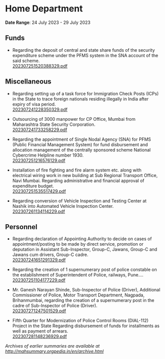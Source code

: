 # Home Department

**Date Range**: 24 July 2023 - 29 July 2023


## Funds
- Regarding the deposit of central and state share funds of the security expenditure scheme under the PFMS system in the SNA account of the said scheme.\
  [202307251520388329.pdf](https://gr.maharashtra.gov.in/Site/Upload/Government%20Resolutions/English/202307251520388329.pdf)

## Miscellaneous
- Regarding setting up of a task force for Immigration Check Posts (ICPs) in the State to trace foreign nationals residing illegally in India after expiry of visa period.\
  [202307241228350329.pdf](https://gr.maharashtra.gov.in/Site/Upload/Government%20Resolutions/English/202307241228350329.pdf)

- Outsourcing of 3000 manpower for CP Office, Mumbai from Maharashtra State Security Corporation.\
  [202307241733258229.pdf](https://gr.maharashtra.gov.in/Site/Upload/Government%20Resolutions/English/202307241733258229.pdf)

- Regarding the appointment of Single Nodal Agency (SNA) for PFMS (Public Financial Management System) for fund disbursement and allocation management of the centrally sponsored scheme National Cybercrime Helpline number 1930.\
  [202307251216576129.pdf](https://gr.maharashtra.gov.in/Site/Upload/Government%20Resolutions/English/202307251216576129.pdf)

- Installation of fire fighting and fire alarm system etc. along with electrical wiring work in new building at Sub Regional Transport Office, Navi Mumbai. Regarding administrative and financial approval of expenditure budget.\
  [202307251535517429.pdf](https://gr.maharashtra.gov.in/Site/Upload/Government%20Resolutions/English/202307251535517429.pdf)

- Regarding conversion of Vehicle Inspection and Testing Center at Nashik into Automated Vehicle Inspection Center.\
  [202307261134114229.pdf](https://gr.maharashtra.gov.in/Site/Upload/Government%20Resolutions/English/202307261134114229.pdf)

## Personnel
- Regarding declaration of Appointing Authority to decide on cases of appointment/posting to be made by direct service, promotion or deputation in Assistant Sub-Inspector, Group-C, Jawans, Group-C and Jawans cum drivers, Group-C cadre.\
  [202307241651291329.pdf](https://gr.maharashtra.gov.in/Site/Upload/Government%20Resolutions/English/202307241651291329.pdf)

- Regarding the creation of 1 supernumerary post of police constable on the establishment of Superintendent of Police, railways, Pune....\
  [202307251104177229.pdf](https://gr.maharashtra.gov.in/Site/Upload/Government%20Resolutions/English/202307251104177229.pdf)

- Mr. Ganesh Narayan Shinde, Sub-Inspector of Police (Driver), Additional Commissioner of Police, Motor Transport Department, Nagpada, Brihanmumbai, regarding the creation of a supernumerary post in the cadre of Sub-Inspector of Police (Driver).\
  [202307271247501529.pdf](https://gr.maharashtra.gov.in/Site/Upload/Government%20Resolutions/English/202307271247501529.pdf)

- Fifth Quarter for Modernization of Police Control Rooms (DIAL-112) Project in the State Regarding disbursement of funds for installments as well as payment of arrears.\
  [202307281148236929.pdf](https://gr.maharashtra.gov.in/Site/Upload/Government%20Resolutions/English/202307281148236929.pdf)


*Archives of earlier summaries are available at http://mahsummary.orgpedia.in/en/archive.html*